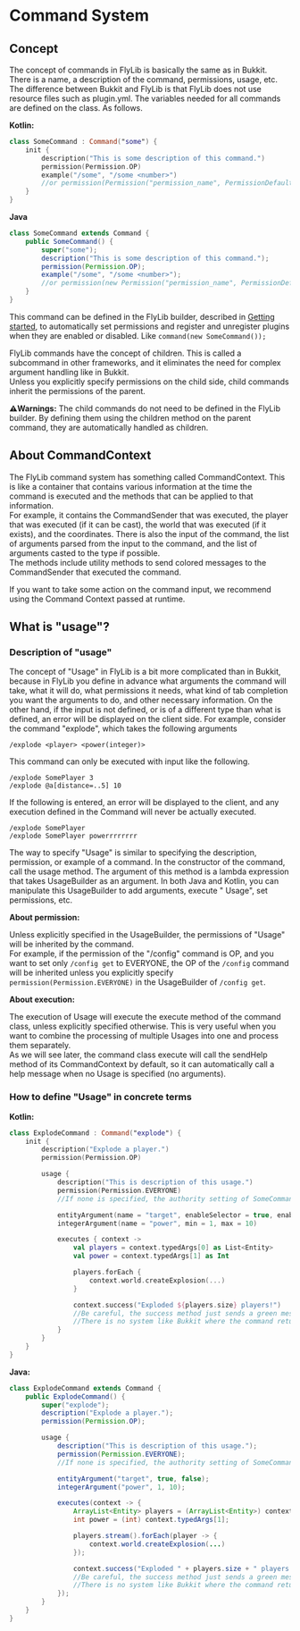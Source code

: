 # Command System

## Concept

The concept of commands in FlyLib is basically the same as in Bukkit. There is a name, a description of the command,
permissions, usage, etc. The difference between Bukkit and FlyLib is that FlyLib does not use resource files such as
plugin.yml. The variables needed for all commands are defined on the class. As follows.

**Kotlin:**

```kotlin
class SomeCommand : Command("some") {
    init {
        description("This is some description of this command.")
        permission(Permission.OP)
        example("/some", "/some <number>")
        //or permission(Permission("permission_name", PermissionDefault.TRUE))
    }
}
```

**Java**

```java
class SomeCommand extends Command {
    public SomeCommand() {
        super("some");
        description("This is some description of this command.");
        permission(Permission.OP);
        example("/some", "/some <number>");
        //or permission(new Permission("permission_name", PermissionDefault.TRUE));
    }
}
```

This command can be defined in the FlyLib builder, described
in [Getting started](https://github.com/TeamKun/flylib-reloaded/blob/master/wiki/en/getting-started.md), to
automatically set permissions and register and unregister plugins when they are enabled or disabled.
Like `command(new SomeCommand());`

FlyLib commands have the concept of children. This is called a subcommand in other frameworks, and it eliminates the
need for complex argument handling like in Bukkit.  
Unless you explicitly specify permissions on the child side, child commands inherit the permissions of the parent.

**⚠️Warnings:** The child commands do not need to be defined in the FlyLib builder. By defining them using the children
method on the parent command, they are automatically handled as children.

## About CommandContext

The FlyLib command system has something called CommandContext. This is like a container that contains various
information at the time the command is executed and the methods that can be applied to that information.  
For example, it contains the CommandSender that was executed, the player that was executed (if it can be cast), the
world that was executed (if it exists), and the coordinates. There is also the input of the command, the list of
arguments parsed from the input to the command, and the list of arguments casted to the type if possible.  
The methods include utility methods to send colored messages to the CommandSender that executed the command.

If you want to take some action on the command input, we recommend using the Command Context passed at runtime.

## What is "usage"?

### Description of "usage"

The concept of "Usage" in FlyLib is a bit more complicated than in Bukkit, because in FlyLib you define in advance what
arguments the command will take, what it will do, what permissions it needs, what kind of tab completion you want the
arguments to do, and other necessary information. On the other hand, if the input is not defined, or is of a different
type than what is defined, an error will be displayed on the client side. For example, consider the command "explode",
which takes the following arguments

```
/explode <player> <power(integer)>
```

This command can only be executed with input like the following.

```
/explode SomePlayer 3
/explode @a[distance=..5] 10
```

If the following is entered, an error will be displayed to the client, and any execution defined in the Command will
never be actually executed.

```
/explode SomePlayer
/explode SomePlayer powerrrrrrrr
```

The way to specify "Usage" is similar to specifying the description, permission, or example of a command. In the
constructor of the command, call the usage method. The argument of this method is a lambda expression that takes
UsageBuilder as an argument. In both Java and Kotlin, you can manipulate this UsageBuilder to add arguments, execute "
Usage", set permissions, etc.

**About permission:**

Unless explicitly specified in the UsageBuilder, the permissions of "Usage" will be inherited by the command.   
For example, if the permission of the "/config" command is OP, and you want to set only `/config get` to EVERYONE, the
OP of the `/config` command will be inherited unless you explicitly specify `permission(Permission.EVERYONE)` in the
UsageBuilder of `/config get`.

**About execution:**

The execution of Usage will execute the execute method of the command class, unless explicitly specified otherwise. This
is very useful when you want to combine the processing of multiple Usages into one and process them separately.  
As we will see later, the command class execute will call the sendHelp method of its CommandContext by default, so it
can automatically call a help message when no Usage is specified (no arguments).

### How to define "Usage" in concrete terms

**Kotlin:**

```kotlin
class ExplodeCommand : Command("explode") {
    init {
        description("Explode a player.")
        permission(Permission.OP)

        usage {
            description("This is description of this usage.")
            permission(Permission.EVERYONE)
            //If none is specified, the authority setting of SomeCommand, OP, will be inherited.

            entityArgument(name = "target", enableSelector = true, enableEntities = false)
            integerArgument(name = "power", min = 1, max = 10)

            executes { context ->
                val players = context.typedArgs[0] as List<Entity>
                val power = context.typedArgs[1] as Int

                players.forEach {
                    context.world.createExplosion(...)
                }

                context.success("Exploded ${players.size} players!")
                //Be careful, the success method just sends a green message. 
                //There is no system like Bukkit where the command returns true or false.
            }
        }
    }
}
```

**Java:**

```java
class ExplodeCommand extends Command {
    public ExplodeCommand() {
        super("explode");
        description("Explode a player.");
        permission(Permission.OP);

        usage {
            description("This is description of this usage.");
            permission(Permission.EVERYONE);
            //If none is specified, the authority setting of SomeCommand, OP, will be inherited.

            entityArgument("target", true, false);
            integerArgument("power", 1, 10);

            executes(context -> {
                ArrayList<Entity> players = (ArrayList<Entity>) context.typedArgs[0];
                int power = (int) context.typedArgs[1];

                players.stream().forEach(player -> {
                    context.world.createExplosion(...)
                });

                context.success("Exploded " + players.size + " players!");
                //Be careful, the success method just sends a green message. 
                //There is no system like Bukkit where the command returns true or false.
            });
        }
    }
}
```